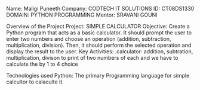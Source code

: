 Name: Maligi Puneeth
Company: CODTECH IT SOLUTIONS
ID: CT08DS1330
DOMAIN: PYTHON PROGRAMMING
Mentor: SRAVANI GOUNI

Overview of the Project
Project: SIMPLE CALCULATOR
Objective:
Create a Python program that acts as a basic calculator. It should prompt the user to
enter two numbers and choose an operation (addition, subtraction, multiplication,
division). Then, it should perform the selected operation and display the result to the
user.
Key Activities:
.calculator: addition, subtration, multiplication, divison to print of two numbers of each and 
             we have to calculate the by 1 to 4 choice 

Technologies used 
 Python: The primary Programming language for simple calcultor to calaculte it.
